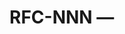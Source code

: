 <!--
This documentation is licensed under the MIT License.
See LICENSE-MIT for details.
-->

<!--
Rename this file to `NNN-your-title.md` where **NNN is the next free integer**.
Determine it via `ls docs/rfcs | sort`.  Remove guideline comments after use.
This template belongs to the *process-documentation* set licensed under MIT
(see `LICENSE-MIT`).
-->

# RFC-NNN — <Title>

## 1. Summary

<One-paragraph problem statement and objective>

## 2. Motivation

<Why is this change important? User impact, pain points…>

## 3. Design Proposal

### 3.1 Scope / Out-of-Scope

### 3.2 API / Config changes

### 3.3 Risk Analysis & Mitigations

## 4. Test Plan

• Unit • Integration • E2E • Non-functional (perf, security…)

## 5. Timeline / Effort Estimate

## 6. Alternatives considered

---

_State‐Transition: PLAN created by @<author>, waiting for approval._

---

Copyright © 2024 Contents Feeds Reader.
This document is released under the MIT licence; refer to `LICENSE-MIT`.
